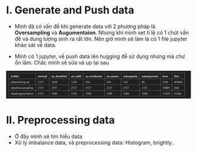 
# I. Generate and Push data
- Mình đã có vấn đề khi generate data với 2 phương pháp là **Oversampling** và **Augumentaion**. Nhưng khi mình set tỉ lệ có 1 chút vấn đề và dung lượng sinh ra rất lớn. Nên giờ mình sẽ làm là có 1 file jupyter khảo sát về data. 

- Mình có 1 jupyter, về push data lên hugging để sử dụng nhưng mà chư ổn lắm. Chắc mình sẽ sửa và up lại sau

![](../assets/images/data_view.png)

# II. Preprocessing data
- Ở đây mình sẽ tìm hiểu data 
- Xử lý imbalance data, và preprocessing data: Histogram, brightly..
